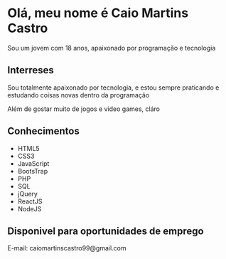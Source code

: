 <h1>Olá, meu nome é Caio Martins Castro</h1>

<p>Sou um jovem com 18 anos, apaixonado por programação e tecnologia</p>


<h2>Interreses</h2>

<p>Sou totalmente apaixonado por tecnologia, e estou sempre praticando e estudando coisas novas dentro da programação</p>

<p>Além de gostar muito de jogos e video games, cláro</p>


<h2>Conhecimentos</h2>

<ul>
  <li>HTML5</li>
  <li>CSS3</li>
  <li>JavaScript</li>
  <li>BootsTrap</l1>
  <li>PHP</l1>
  <li>SQL</l1>
  <li>jQuery</l1>
  <li>ReactJS</l1>
  <li>NodeJS</l1>
</ul>

<h2>Disponivel para oportunidades de emprego</h2>

<p>E-mail: caiomartinscastro99@gmail.com</p>
